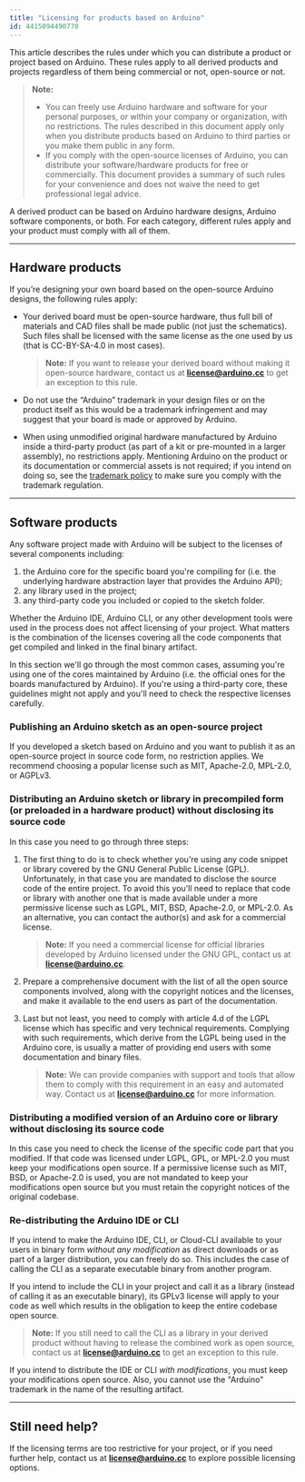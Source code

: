 ```yaml
---
title: "Licensing for products based on Arduino"
id: 4415094490770
---
```


This article describes the rules under which you can distribute a product or project based on Arduino. These rules apply to all derived products and projects regardless of them being commercial or not, open-source or not.

> **Note:**
>
> * You can freely use Arduino hardware and software for your personal purposes, or within your company or organization, with no restrictions. The rules described in this document apply only when you distribute products based on Arduino to third parties or you make them public in any form.
> * If you comply with the open-source licenses of Arduino, you can distribute your software/hardware products for free or commercially. This document provides a summary of such rules for your convenience and does not waive the need to get professional legal advice.

A derived product can be based on Arduino hardware designs, Arduino software components, or both. For each category, different rules apply and your product must comply with all of them.

---

## Hardware products

If you’re designing your own board based on the open-source Arduino designs, the following rules apply:

* Your derived board must be open-source hardware, thus full bill of materials and CAD files shall be made public (not just the schematics). Such files shall be licensed with the same license as the one used by us (that is CC-BY-SA-4.0 in most cases).

  > **Note:** If you want to release your derived board without making it open-source hardware, contact us at **license@arduino.cc** to get an exception to this rule.

* Do not use the “Arduino” trademark in your design files or on the product itself as this would be a trademark infringement and may suggest that your board is made or approved by Arduino.

* When using unmodified original hardware manufactured by Arduino inside a third-party product (as part of a kit or pre-mounted in a larger assembly), no restrictions apply. Mentioning Arduino on the product or its documentation or commercial assets is not required; if you intend on doing so, see the [trademark policy](https://www.arduino.cc/en/trademark) to make sure you comply with the trademark regulation.

---

## Software products

Any software project made with Arduino will be subject to the licenses of several components including:

1. the Arduino core for the specific board you're compiling for (i.e. the underlying hardware abstraction layer that provides the Arduino API);
2. any library used in the project;
3. any third-party code you included or copied to the sketch folder.

Whether the Arduino IDE, Arduino CLI, or any other development tools were used in the process does not affect licensing of your project. What matters is the combination of the licenses covering all the code components that get compiled and linked in the final binary artifact.

In this section we'll go through the most common cases, assuming you're using one of the cores maintained by Arduino (i.e. the official ones for the boards manufactured by Arduino). If you're using a third-party core, these guidelines might not apply and you'll need to check the respective licenses carefully.

### Publishing an Arduino sketch as an open-source project

If you developed a sketch based on Arduino and you want to publish it as an open-source project in source code form, no restriction applies. We recommend choosing a popular license such as MIT, Apache-2.0, MPL-2.0, or AGPLv3.

### Distributing an Arduino sketch or library in precompiled form (or preloaded in a hardware product) without disclosing its source code

In this case you need to go through three steps:

1. The first thing to do is to check whether you're using any code snippet or library covered by the GNU General Public License (GPL). Unfortunately, in that case you are mandated to disclose the source code of the entire project. To avoid this you'll need to replace that code or library with another one that is made available under a more permissive license such as LGPL, MIT, BSD, Apache-2.0, or MPL-2.0. As an alternative, you can contact the author(s) and ask for a commercial license.

   > **Note:** If you need a commercial license for official libraries developed by Arduino licensed under the GNU GPL, contact us at **license@arduino.cc**.

2. Prepare a comprehensive document with the list of all the open source components involved, along with the copyright notices and the licenses, and make it available to the end users as part of the documentation.

3. Last but not least, you need to comply with article 4.d of the LGPL license which has specific and very technical requirements. Complying with such requirements, which derive from the LGPL being used in the Arduino core, is usually a matter of providing end users with some documentation and binary files.

   > **Note:** We can provide companies with support and tools that allow them to comply with this requirement in an easy and automated way. Contact us at **license@arduino.cc** for more information.

### Distributing a modified version of an Arduino core or library without disclosing its source code

In this case you need to check the license of the specific code part that you modified. If that code was licensed under LGPL, GPL, or MPL-2.0 you must keep your modifications open source. If a permissive license such as MIT, BSD, or Apache-2.0 is used, you are not mandated to keep your modifications open source but you must retain the copyright notices of the original codebase.

### Re-distributing the Arduino IDE or CLI

If you intend to make the Arduino IDE, CLI, or Cloud-CLI available to your users in binary form _without any modification_ as direct downloads or as part of a larger distribution, you can freely do so. This includes the case of calling the CLI as a separate executable binary from another program.

If you intend to include the CLI in your project and call it as a library (instead of calling it as an executable binary), its GPLv3 license will apply to your code as well which results in the obligation to keep the entire codebase open source.

 > **Note:** If you still need to call the CLI as a library in your derived product without having to release the combined work as open source, contact us at **license@arduino.cc** to get an exception to this rule.

If you intend to distribute the IDE or CLI _with modifications_, you must keep your modifications open source. Also, you cannot use the "Arduino" trademark in the name of the resulting artifact.

---

## Still need help?

If the licensing terms are too restrictive for your project, or if you need further help, contact us at **license@arduino.cc** to explore possible licensing options.

<!-- markdownlint-disable-file HC001 -->
